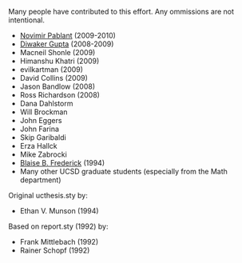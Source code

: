 Many people have contributed to this effort. 
Any ommissions are not intentional.

- [Novimir Pablant](mailto:antoniuk@physics.ucsd.edu) (2009-2010)
- [Diwaker Gupta](mailto:diwaker@floatingsun.net) (2008-2009)
- Macneil Shonle (2009)
- Himanshu Khatri (2009)
- evilkartman (2009)
- David Collins (2009)
- Jason Bandlow (2008)
- Ross Richardson (2008)
- Dana Dahlstorm
- Will Brockman
- John Eggers
- John Farina
- Skip Garibaldi
- Erza Hallck
- Mike Zabrocki
- [Blaise B. Frederick](mailto:frederic@imasun.lbl.gov) (1994)
- Many other UCSD graduate students 
  (especially from the Math department)

Original ucthesis.sty by:
- Ethan V. Munson (1994)

Based on report.sty (1992) by:
- Frank Mittlebach (1992)
- Rainer Schopf (1992)
